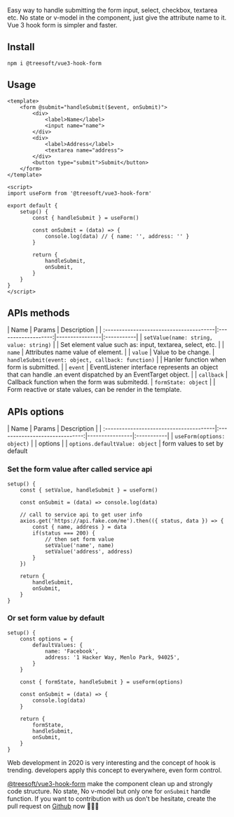 Easy way to handle submitting the form input, select, checkbox, textarea etc. No state or v-model in the component, just give the attribute name to it. Vue 3 hook form is simpler and faster.

## Install

```
npm i @treesoft/vue3-hook-form
```

## Usage

```
<template>
    <form @submit="handleSubmit($event, onSubmit)">
        <div>
            <label>Name</label>
            <input name="name">
        </div>
        <div>
            <label>Address</label>
            <textarea name="address">
        </div>
        <button type="submit">Submit</button>
    </form>
</template>

<script>
import useForm from '@treesoft/vue3-hook-form'

export default {
    setup() {
        const { handleSubmit } = useForm()

        const onSubmit = (data) => {
            console.log(data) // { name: '', address: '' }
        }

        return {
            handleSubmit,
            onSubmit,
        }
    }
}
</script>
```

## APIs methods

| Name                                    | Params                | Description    |
| :---------------------------------------|:-------------------:|----------------|:-----------|
| `setValue(name: string, value: string)` |                     | Set element value such as: input, textarea, select, etc.
|                                         | `name`              | Attributes name value of element.
|                                         | `value`             | Value to be change.
| `handleSubmit(event: object, callback: function)` |                     | Hanler function when form is submitted.
|                                         | `event`             | EventListener interface represents an object that can handle .an event dispatched by an EventTarget object.
|                                         | `callback`          | Callback function when the form was submitedd.
| `formState: object`                     |                     | Form reactive or state values, can be render in the template.

## APIs options

| Name                                    | Params                         | Description    |
| :---------------------------------------|:------------------------------:|----------------|:-----------|
| `useForm(options: object)`              |                                | options
|                                         | `options.defaultValue: object` | form values to set by default

### Set the form value after called service api

```
setup() {
    const { setValue, handleSubmit } = useForm()

    const onSubmit = (data) => console.log(data)

    // call to service api to get user info
    axios.get('https://api.fake.com/me').then(({ status, data }) => {
        const { name, address } = data
        if(status === 200) {
            // then set form value
            setValue('name', name)
            setValue('address', address)
        }
    })

    return {
        handleSubmit,
        onSubmit,
    }
}
```

### Or set form value by default

```
setup() {
    const options = {
        defaultValues: {
            name: 'Facebook',
            address: '1 Hacker Way, Menlo Park, 94025',
        }
    }
    
    const { formState, handleSubmit } = useForm(options)

    const onSubmit = (data) => {
        console.log(data)
    }

    return {
        formState,
        handleSubmit,
        onSubmit,
    }
}
```

Web development in 2020 is very interesting and the concept of hook is trending. developers apply this concept to everywhere, even form control.

[@treesoft/vue3-hook-form](https://www.npmjs.com/package/@treesoft/vue3-hook-form) make the component clean up and strongly code structure. No state, No v-model but only one for `onSubmit` handle function. If you want to contribution with us don't be hesitate, create the pull request on [Github](https://github.com/apichaikub/vue3-hook-form) now 🚀🚀🚀